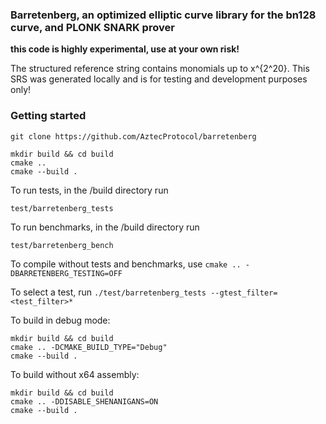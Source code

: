 ### Barretenberg, an optimized elliptic curve library for the bn128 curve, and PLONK SNARK prover

**this code is highly experimental, use at your own risk!**  
  
The structured reference string contains monomials up to x^{2^20}. This SRS was generated locally and is for testing and development purposes only!


### Getting started  

```
git clone https://github.com/AztecProtocol/barretenberg  

mkdir build && cd build  
cmake ..
cmake --build .
```

To run tests, in the /build directory run

```
test/barretenberg_tests
```

To run benchmarks, in the /build directory run

```
test/barretenberg_bench
```

To compile without tests and benchmarks, use `cmake .. -DBARRETENBERG_TESTING=OFF`  

To select a test, run `./test/barretenberg_tests --gtest_filter=<test_filter>*`  

To build in debug mode: 

```
mkdir build && cd build
cmake .. -DCMAKE_BUILD_TYPE="Debug"
cmake --build .
```

To build without x64 assembly:

```
mkdir build && cd build
cmake .. -DDISABLE_SHENANIGANS=ON
cmake --build .
```